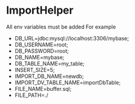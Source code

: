 # ImportHelper
   
All env variables must be added
  For example
  - DB_URL=jdbc:mysql://localhost:3306/mybase;
  - DB_USERNAME=root;
  - DB_PASSWORD=root;
  - DB_NAME=mybase;
  - DB_TABLE_NAME=my_table;
  - INSERT_SIZE=5;
  - IMPORT_DB_NAME=newdb;
  - IMPORT_DV_TABLE_NAME=importDbTable;
  - FILE_NAME=buffer.sql;
  - FILE_PATH=./
